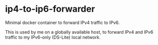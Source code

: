 # ip4-to-ip6-forwarder
Minimal docker container to forward IPv4 traffic to IPv6.

This is used by me on a globally available host, to forward IPv4 and IPv6 traffic to my IPv6-only (DS-Lite) local network.
